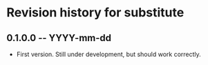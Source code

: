 # Revision history for substitute

## 0.1.0.0 -- YYYY-mm-dd

* First version. Still under development, but should work correctly.
